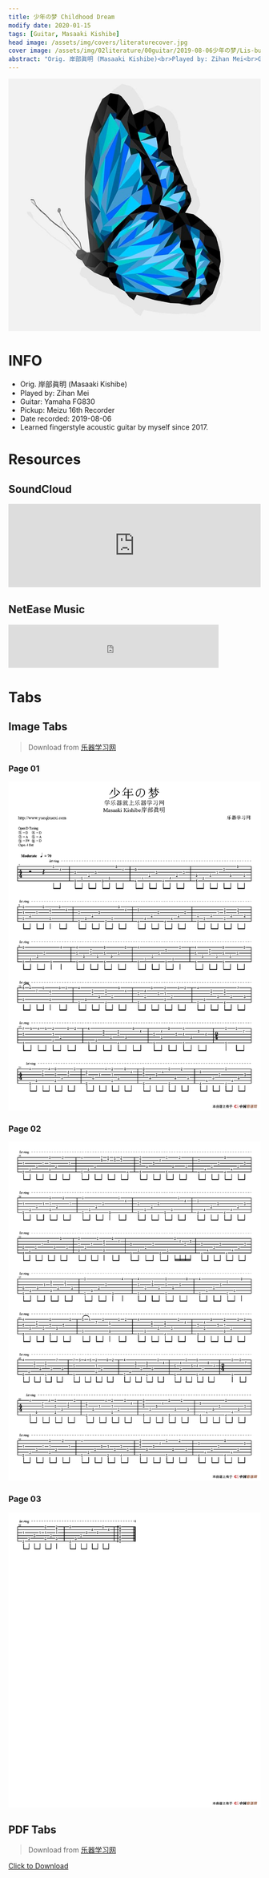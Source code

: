 ```yaml
---
title: 少年の梦 Childhood Dream
modify date: 2020-01-15
tags: [Guitar, Masaaki Kishibe]
head image: /assets/img/covers/literaturecover.jpg
cover image: /assets/img/02literature/00guitar/2019-08-06少年の梦/Lis-butterfly2cover.jpg
abstract: "Orig. 岸部眞明 (Masaaki Kishibe)<br>Played by: Zihan Mei<br>Guitar: Yamaha FG830<br>Pickup: Meizu 16th Recorder<br>Date recorded: 2019-08-06"
---
```


![ChildhoodDreamCover](../../assets/img/02literature/00guitar/2019-08-06%E5%B0%91%E5%B9%B4%E3%81%AE%E6%A2%A6/Lis-butterfly2cover.jpg)

# INFO
* Orig. 岸部眞明 (Masaaki Kishibe)
* Played by: Zihan Mei
* Guitar: Yamaha FG830
* Pickup: Meizu 16th Recorder
* Date recorded: 2019-08-06
* Learned fingerstyle acoustic guitar by myself since 2017.

# Resources
## SoundCloud
<iframe width="100%" height="166" scrolling="no" frameborder="no" allow="autoplay" src="https://w.soundcloud.com/player/?url=https%3A//api.soundcloud.com/tracks/741232939&color=%23fd746c&auto_play=false&hide_related=false&show_comments=true&show_user=true&show_reposts=false&show_teaser=true"></iframe>

## NetEase Music
<iframe frameborder="no" border="0" marginwidth="0" marginheight="0" width=420 height=86 src="https://music.163.com/outchain/player?type=3&id=2062552975&auto=0&height=66"></iframe>

# Tabs
## Image Tabs
> Download from [乐器学习网](http://www.yueqixuexi.com)

### Page 01

![少年の梦01](../../assets/img/02literature/00guitar/2019-08-06%E5%B0%91%E5%B9%B4%E3%81%AE%E6%A2%A6/%E5%B0%91%E5%B9%B4%E3%81%AE%E6%A2%A61.png)

### Page 02

![少年の梦02](../../assets/img/02literature/00guitar/2019-08-06%E5%B0%91%E5%B9%B4%E3%81%AE%E6%A2%A6/%E5%B0%91%E5%B9%B4%E3%81%AE%E6%A2%A62.png)

### Page 03

![少年の梦03](../../assets/img/02literature/00guitar/2019-08-06%E5%B0%91%E5%B9%B4%E3%81%AE%E6%A2%A6/%E5%B0%91%E5%B9%B4%E3%81%AE%E6%A2%A63.png)

## PDF Tabs
> Download from [乐器学习网](http://www.yueqixuexi.com)

[Click to Download](/assets/img/02literature/00guitar/2019-08-06少年の梦/少年の梦.pdf)

